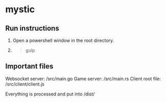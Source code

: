 # mystic

## Run instructions
1) Open a powershell window in the root directory.
2) > gulp

## Important files
Websocket server: /src/main.go
Game server: /src/main.rs
Client root file: /src/client/client.js

Everything is processed and put into /dist/